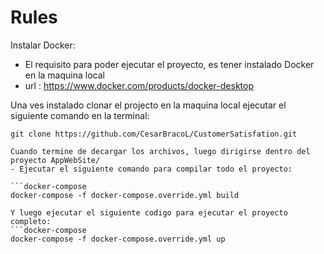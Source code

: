 # Rules

Instalar Docker:
 - El requisito para poder ejecutar el proyecto, es tener instalado Docker en la maquina local
 - url : https://www.docker.com/products/docker-desktop

Una ves instalado clonar el projecto en la maquina local ejecutar el siguiente comando en la terminal:

```git
git clone https://github.com/CesarBracoL/CustomerSatisfation.git

Cuando termine de decargar los archivos, luego dirigirse dentro del proyecto AppWebSite/
- Ejecutar el siguiente comando para compilar todo el proyecto:

```docker-compose
docker-compose -f docker-compose.override.yml build

Y luego ejecutar el siguiente codigo para ejecutar el proyecto completo:
```docker-compose
docker-compose -f docker-compose.override.yml up


